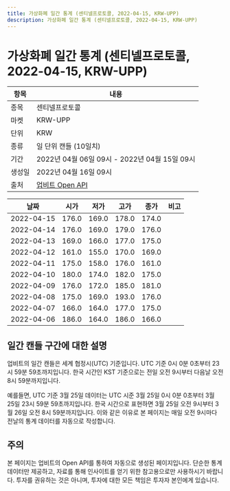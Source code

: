 ```yaml
---
title: 가상화폐 일간 통계 (센티넬프로토콜, 2022-04-15, KRW-UPP)
description: 가상화폐 일간 통계 (센티넬프로토콜, 2022-04-15, KRW-UPP)
---
```



가상화폐 일간 통계 (센티넬프로토콜, 2022-04-15, KRW-UPP)
===

|항목|내용|
|--|--|
|종목|센티넬프로토콜|
|마켓|KRW-UPP|
|단위|KRW|
|종류|일 단위 캔들 (10일치)|
|기간|2022년 04월 06일 09시 - 2022년 04월 15일 09시|
|생성일|2022년 04월 16일 09시|
|출처|[업비트 Open API](https://docs.upbit.com)|


|날짜|시가|저가|고가|종가|비고|
|--|--|--|--|--|--|
|2022-04-15|176.0|169.0|178.0|174.0|    |
|2022-04-14|176.0|169.0|179.0|176.0|    |
|2022-04-13|169.0|166.0|177.0|175.0|    |
|2022-04-12|161.0|155.0|170.0|169.0|    |
|2022-04-11|175.0|158.0|176.0|161.0|    |
|2022-04-10|180.0|174.0|182.0|175.0|    |
|2022-04-09|176.0|172.0|185.0|181.0|    |
|2022-04-08|175.0|169.0|193.0|176.0|    |
|2022-04-07|166.0|164.0|177.0|175.0|    |
|2022-04-06|186.0|164.0|186.0|166.0|    |


일간 캔들 구간에 대한 설명
---


업비트의 일간 캔들은 세계 협정시(UTC) 기준입니다. 
UTC 기준 0시 0분 0초부터 23시 59분 59초까지입니다. 
한국 시간인 KST 기준으로는 전일 오전 9시부터 다음날 오전 8시 59분까지입니다. 


예를들면, UTC 기준 3월 25일 데이터는 UTC 시준 3월 25일 0시 0분 0초부터 3월 25일 23시 59분 59초까지입니다. 
한국 시간으로 표현하면 3월 25일 오전 9시부터 3월 26일 오전 8시 59분까지입니다. 
이와 같은 이유로 본 페이지는 매일 오전 9시마다 전날의 통계 데이터를 자동으로 작성합니다. 


주의
---


본 페이지는 업비트의 Open API를 통하여 자동으로 생성된 페이지입니다. 
단순한 통계 데이터만 제공하고, 자료를 통해 인사이트를 얻기 위한 참고용으로만 사용하시기 바랍니다. 
투자를 권유하는 것은 아니며, 투자에 대한 모든 책임은 투자자 본인에게 있습니다. 

